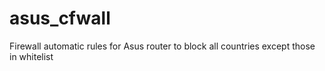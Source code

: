 # asus_cfwall
Firewall automatic rules for Asus router to block all countries except those in whitelist
